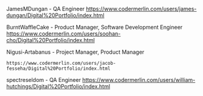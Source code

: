 JamesMDungan - QA Engineer
	https://www.codermerlin.com/users/james-dungan/Digital%20Portfolio/index.html

BurntWaffleCake - Product Manager, Software Development Engineer
	https://www.codermerlin.com/users/soohan-cho/Digital%20Portfolio/index.html

Nigusi-Artabanus - Project Manager, Product Manager

	https://www.codermerlin.com/users/jacob-fesseha/Digital%20Portfolio/index.html

spectreseldom - QA Engineer
	https://www.codermerlin.com/users/william-hutchings/Digital%20Portfolio/index.html
